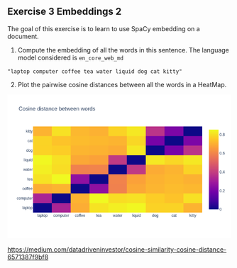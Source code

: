 ## Exercise 3  Embeddings 2

The goal of this exercise is to learn to use SpaCy embedding on a document. 

1. Compute the embedding of all the words in this sentence. The language model considered is `en_core_web_md`

``` 
"laptop computer coffee tea water liquid dog cat kitty"
``` 

2. Plot the pairwise cosine distances between all the words in a HeatMap.  
 
![alt text][logo]

[logo]: ./w3day05ex1_plot.png "Plot"

https://medium.com/datadriveninvestor/cosine-similarity-cosine-distance-6571387f9bf8